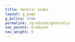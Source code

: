 ```yaml
---
title: General exams
layout: g_page
g_policy: true
permalink: /graduate/generals/
nav_parent: Graduate
nav_weight: 9
---
```

